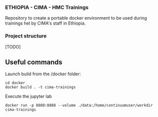 ### ETHIOPIA - CIMA - HMC Trainings
Repository to create a portable docker environment to be used during trainings hel by CIMA's staff in Ethiopia.

### Project structure 
[TODO]


## Useful commands 

Launch build from the /docker folder:
```
cd docker
docker build . -t cima-trainings
```

Execute the jupyter lab 
```
docker run -p 8888:8888 --volume ./data:/home/continuumuser/workdir cima-trainings
```


